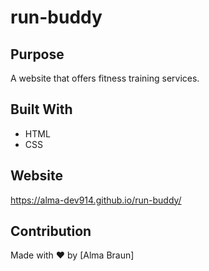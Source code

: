 # run-buddy

## Purpose
A website that offers fitness training services.

## Built With
* HTML
* CSS

## Website
https://alma-dev914.github.io/run-buddy/

## Contribution
Made with ❤️ by [Alma Braun]
